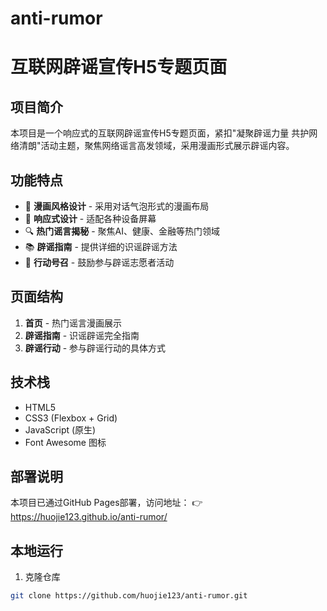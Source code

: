 # anti-rumor
# 互联网辟谣宣传H5专题页面

## 项目简介

本项目是一个响应式的互联网辟谣宣传H5专题页面，紧扣"凝聚辟谣力量 共护网络清朗"活动主题，聚焦网络谣言高发领域，采用漫画形式展示辟谣内容。

## 功能特点

- 🎨 **漫画风格设计** - 采用对话气泡形式的漫画布局
- 📱 **响应式设计** - 适配各种设备屏幕
- 🔍 **热门谣言揭秘** - 聚焦AI、健康、金融等热门领域
- 📚 **辟谣指南** - 提供详细的识谣辟谣方法
- 👥 **行动号召** - 鼓励参与辟谣志愿者活动

## 页面结构

1. **首页** - 热门谣言漫画展示
2. **辟谣指南** - 识谣辟谣完全指南
3. **辟谣行动** - 参与辟谣行动的具体方式

## 技术栈

- HTML5
- CSS3 (Flexbox + Grid)
- JavaScript (原生)
- Font Awesome 图标

## 部署说明

本项目已通过GitHub Pages部署，访问地址：
👉 https://huojie123.github.io/anti-rumor/

## 本地运行

1. 克隆仓库
```bash
git clone https://github.com/huojie123/anti-rumor.git
